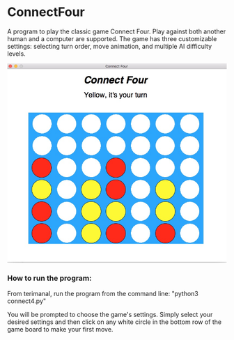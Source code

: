 # ConnectFour

A program to play the classic game Connect Four. Play against both another human and a computer are supported. The game has three customizable settings: selecting turn order, move animation, and multiple AI difficulty levels.

![ScreenShot](ConnectFourExample.jpg)


### How to run the program:
From terimanal, run the program from the command line: "python3 connect4.py"

You will be prompted to choose the game's settings. Simply select your desired settings and then click on any white circle in the bottom row of the game board to make your first move.

